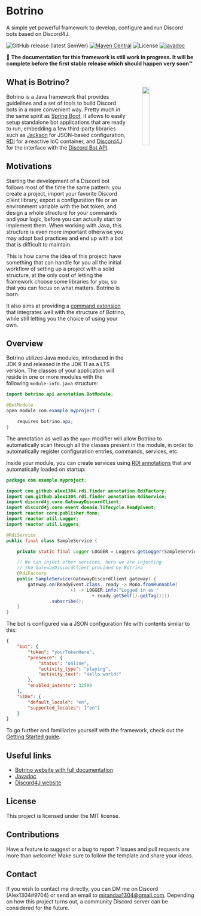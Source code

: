# Botrino

A simple yet powerful framework to develop, configure and run Discord bots based on Discord4J.

![GitHub release (latest SemVer)](https://img.shields.io/github/v/release/Alex1304/botrino?sort=semver)
[![Maven Central](https://img.shields.io/maven-central/v/com.alex1304.botrino/botrino-api)](https://search.maven.org/artifact/com.alex1304.botrino/botrino-api)
![License](https://img.shields.io/github/license/Alex1304/botrino)
[![javadoc](https://javadoc.io/badge2/com.alex1304.botrino/botrino-api/javadoc.svg)](https://javadoc.io/doc/com.alex1304.botrino/botrino-api) 

🚧 **The documentation for this framework is still work in progress. It will be complete before the first stable release which should happen very soon&trade;**

<img align="right" style="padding:40px;" src="https://botrino.alex1304.com/img/logo.svg" width="20%" />

## What is Botrino?

Botrino is a Java framework that provides guidelines and a set of tools to build Discord bots in a more convenient way. Pretty much in the same spirit as [Spring Boot](https://spring.io/projects/spring-boot), it allows to easily setup standalone bot applications that are ready to run, embedding a few third-party libraries such as [Jackson](https://github.com/FasterXML/jackson-core) for JSON-based configuration, [RDI](https://alex1304.github.io/rdi/docs/intro) for a reactive IoC container, and [Discord4J](https://discord4j.com) for the interface with the [Discord Bot API](https://discord.com/developers/docs/intro).

## Motivations

Starting the development of a Discord bot follows most of the time the same pattern: you create a project, import your favorite Discord client library, export a configuration file or an environment variable with the bot token, and design a whole structure for your commands and your logic, before you can actually start to implement them. When working with Java, this structure is even more important otherwise you may adopt bad practices and end up with a bot that is difficult to maintain.

This is how came the idea of this project: have something that can handle for you all the initial workflow of setting up a project with a solid structure, at the only cost of letting the framework choose some libraries for you, so that you can focus on what matters. Botrino is born.

It also aims at providing a [command extension](https://botrino.alex1304.com/docs/command-extension/overview) that integrates well with the structure of Botrino, while still letting you the choice of using your own.

## Overview

Botrino utilizes Java modules, introduced in the JDK 9 and released in the JDK 11 as a LTS version. The classes of your application will reside in one or more modules with the following `module-info.java` structure:

```java
import botrino.api.annotation.BotModule;

@BotModule
open module com.example.myproject {

    requires botrino.api;
}
```

The annotation as well as the `open` modifier will allow Botrino to automatically scan through all the classes present in the module, in order to automatically register configuration entries, commands, services, etc.

Inside your module, you can create services using [RDI annotations](https://alex1304.github.io/rdi/docs/annotation-based-configuration) that are automatically loaded on startup:

```java
package com.example.myproject;

import com.github.alex1304.rdi.finder.annotation.RdiFactory;
import com.github.alex1304.rdi.finder.annotation.RdiService;
import discord4j.core.GatewayDiscordClient;
import discord4j.core.event.domain.lifecycle.ReadyEvent;
import reactor.core.publisher.Mono;
import reactor.util.Logger;
import reactor.util.Loggers;

@RdiService
public final class SampleService {

    private static final Logger LOGGER = Loggers.getLogger(SampleService.class);

    // We can inject other services, here we are injecting
    // the GatewayDiscordClient provided by Botrino
    @RdiFactory
    public SampleService(GatewayDiscordClient gateway) {
        gateway.on(ReadyEvent.class, ready -> Mono.fromRunnable(
                        () -> LOGGER.info("Logged in as "
                                + ready.getSelf().getTag())))
                .subscribe();
    }
}

```

The bot is configured via a JSON configuration file with contents similar to this:

```json
{
    "bot": {
        "token": "yourTokenHere",
        "presence": {
            "status": "online",
            "activity_type": "playing",
            "activity_text": "Hello world!"
        },
        "enabled_intents": 32509
    },
    "i18n": {
        "default_locale": "en",
        "supported_locales": ["en"]
    }
}
```

To go further and familiarize yourself with the framework, check out the [Getting Started guide](https://botrino.alex1304.com/docs/getting-started).

## Useful links

* [Botrino website with full documentation](https://botrino.alex1304.com)
* [Javadoc](https://www.javadoc.io/doc/com.alex1304.botrino/botrino-api/latest/index.html)
* [Discord4J website](https://discord4j.com)

## License

This project is licensed under the MIT license.

## Contributions

Have a feature to suggest or a bug to report ? Issues and pull requests are more than welcome! Make sure to follow the template and share your ideas.

## Contact

If you wish to contact me directly, you can DM me on Discord (Alex1304#9704) or send an email to mirandaa1304@gmail.com. Depending on how this project turns out, a community Discord server can be considered for the future.

